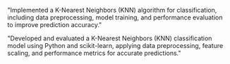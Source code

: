 "Implemented a K-Nearest Neighbors (KNN) algorithm for classification, including data preprocessing, model training, and performance evaluation to improve prediction accuracy."

"Developed and evaluated a K-Nearest Neighbors (KNN) classification model using Python and scikit-learn, applying data preprocessing, feature scaling, and performance metrics for accurate predictions."
